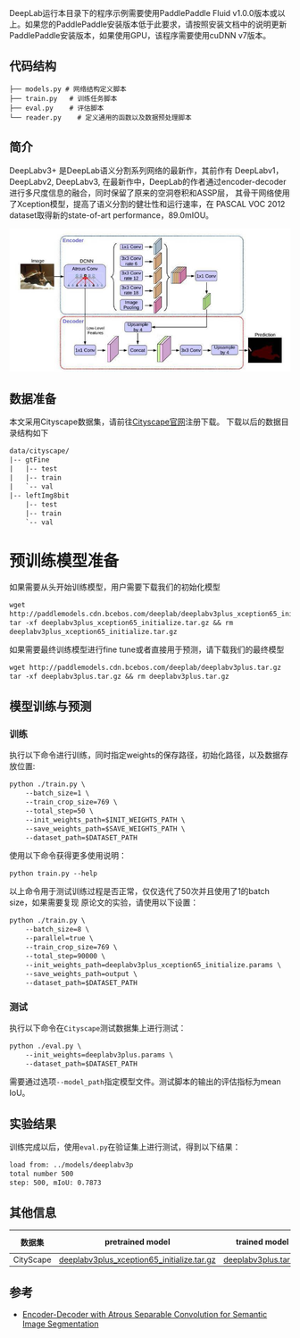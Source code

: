 DeepLab运行本目录下的程序示例需要使用PaddlePaddle Fluid v1.0.0版本或以上。如果您的PaddlePaddle安装版本低于此要求，请按照安装文档中的说明更新PaddlePaddle安装版本，如果使用GPU，该程序需要使用cuDNN v7版本。


## 代码结构
```
├── models.py # 网络结构定义脚本
├── train.py   # 训练任务脚本
├── eval.py    # 评估脚本
└── reader.py    # 定义通用的函数以及数据预处理脚本
```

## 简介

DeepLabv3+ 是DeepLab语义分割系列网络的最新作，其前作有 DeepLabv1，DeepLabv2, DeepLabv3,
在最新作中，DeepLab的作者通过encoder-decoder进行多尺度信息的融合，同时保留了原来的空洞卷积和ASSP层，
其骨干网络使用了Xception模型，提高了语义分割的健壮性和运行速率，在 PASCAL VOC 2012 dataset取得新的state-of-art performance，89.0mIOU。

![](./imgs/model.png)


## 数据准备



本文采用Cityscape数据集，请前往[Cityscape官网](https://www.cityscapes-dataset.com)注册下载。
下载以后的数据目录结构如下
```
data/cityscape/
|-- gtFine
|   |-- test
|   |-- train
|   `-- val
|-- leftImg8bit
    |-- test
    |-- train
    `-- val
```

# 预训练模型准备

如果需要从头开始训练模型，用户需要下载我们的初始化模型
```
wget http://paddlemodels.cdn.bcebos.com/deeplab/deeplabv3plus_xception65_initialize.tar.gz
tar -xf deeplabv3plus_xception65_initialize.tar.gz && rm deeplabv3plus_xception65_initialize.tar.gz
```
如果需要最终训练模型进行fine tune或者直接用于预测，请下载我们的最终模型
```
wget http://paddlemodels.cdn.bcebos.com/deeplab/deeplabv3plus.tar.gz
tar -xf deeplabv3plus.tar.gz && rm deeplabv3plus.tar.gz
```


## 模型训练与预测

### 训练
执行以下命令进行训练，同时指定weights的保存路径，初始化路径，以及数据存放位置:
```
python ./train.py \
    --batch_size=1 \
    --train_crop_size=769 \
    --total_step=50 \
    --init_weights_path=$INIT_WEIGHTS_PATH \
    --save_weights_path=$SAVE_WEIGHTS_PATH \
    --dataset_path=$DATASET_PATH
```
使用以下命令获得更多使用说明：
```
python train.py --help
```
以上命令用于测试训练过程是否正常，仅仅迭代了50次并且使用了1的batch size，如果需要复现
原论文的实验，请使用以下设置：
```
python ./train.py \
    --batch_size=8 \
    --parallel=true \
    --train_crop_size=769 \
    --total_step=90000 \
    --init_weights_path=deeplabv3plus_xception65_initialize.params \
    --save_weights_path=output \
    --dataset_path=$DATASET_PATH
```

### 测试
执行以下命令在`Cityscape`测试数据集上进行测试：
```
python ./eval.py \
    --init_weights=deeplabv3plus.params \
    --dataset_path=$DATASET_PATH
```
需要通过选项`--model_path`指定模型文件。测试脚本的输出的评估指标为mean IoU。


## 实验结果
训练完成以后，使用`eval.py`在验证集上进行测试，得到以下结果：
```
load from: ../models/deeplabv3p
total number 500
step: 500, mIoU: 0.7873
```

## 其他信息
|数据集 | pretrained model | trained model | mean IoU
|---|---|---|---|
|CityScape | [deeplabv3plus_xception65_initialize.tar.gz](http://paddlemodels.cdn.bcebos.com/deeplab/deeplabv3plus_xception65_initialize.tar.gz) | [deeplabv3plus.tar.gz](http://paddlemodels.cdn.bcebos.com/deeplab/deeplabv3plus.tar.gz) | 0.7873 |

## 参考

- [Encoder-Decoder with Atrous Separable Convolution for Semantic Image Segmentation](https://arxiv.org/abs/1802.02611)
